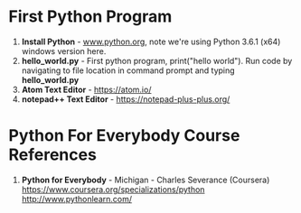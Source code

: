 #  First Python Program
1.  **Install Python** - www.python.org, note we're using Python 3.6.1 (x64) windows version here.  
2.  **hello_world.py** - First python program, print("hello world").  Run code by navigating to file location in command prompt and typing **hello_world.py**
3.  **Atom Text Editor** - https://atom.io/
4.  **notepad++ Text Editor** - https://notepad-plus-plus.org/

#  Python For Everybody Course References
1.  **Python for Everybody** - Michigan - Charles Severance (Coursera)   
	https://www.coursera.org/specializations/python  
	http://www.pythonlearn.com/